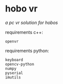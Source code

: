 # hobo vr

*a pc vr solution for hobos*

requirements c++:
```
openvr
```

requirements python:
```
keyboard
opencv-python
numpy
pyserial
imutils
```